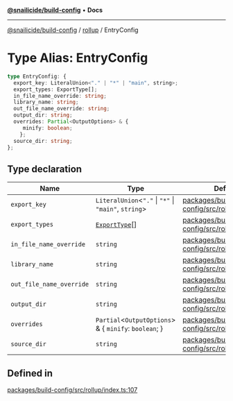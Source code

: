 [**@snailicide/build-config**](../../README.md) • **Docs**

---

[@snailicide/build-config](../../README.md) / [rollup](../README.md) / EntryConfig

# Type Alias: EntryConfig

```ts
type EntryConfig: {
  export_key: LiteralUnion<"." | "*" | "main", string>;
  export_types: ExportType[];
  in_file_name_override: string;
  library_name: string;
  out_file_name_override: string;
  output_dir: string;
  overrides: Partial<OutputOptions> & {
     minify: boolean;
    };
  source_dir: string;
};
```

## Type declaration

| Name | Type | Defined in |
| --- | --- | --- |
| `export_key` | `LiteralUnion`\<`"."` \| `"*"` \| `"main"`, `string`\> | [packages/build-config/src/rollup/index.ts:108](https://github.com/gbtunney/snailicide-monorepo/blob/864f9979e97eb579a793bd06e883355f7bea5c52/packages/build-config/src/rollup/index.ts#L108) |
| `export_types` | [`ExportType`](ExportType.md)[] | [packages/build-config/src/rollup/index.ts:113](https://github.com/gbtunney/snailicide-monorepo/blob/864f9979e97eb579a793bd06e883355f7bea5c52/packages/build-config/src/rollup/index.ts#L113) |
| `in_file_name_override` | `string` | [packages/build-config/src/rollup/index.ts:109](https://github.com/gbtunney/snailicide-monorepo/blob/864f9979e97eb579a793bd06e883355f7bea5c52/packages/build-config/src/rollup/index.ts#L109) |
| `library_name` | `string` | [packages/build-config/src/rollup/index.ts:116](https://github.com/gbtunney/snailicide-monorepo/blob/864f9979e97eb579a793bd06e883355f7bea5c52/packages/build-config/src/rollup/index.ts#L116) |
| `out_file_name_override` | `string` | [packages/build-config/src/rollup/index.ts:110](https://github.com/gbtunney/snailicide-monorepo/blob/864f9979e97eb579a793bd06e883355f7bea5c52/packages/build-config/src/rollup/index.ts#L110) |
| `output_dir` | `string` | [packages/build-config/src/rollup/index.ts:115](https://github.com/gbtunney/snailicide-monorepo/blob/864f9979e97eb579a793bd06e883355f7bea5c52/packages/build-config/src/rollup/index.ts#L115) |
| `overrides` | `Partial`\<`OutputOptions`\> & \{ `minify`: `boolean`; \} | [packages/build-config/src/rollup/index.ts:118](https://github.com/gbtunney/snailicide-monorepo/blob/864f9979e97eb579a793bd06e883355f7bea5c52/packages/build-config/src/rollup/index.ts#L118) |
| `source_dir` | `string` | [packages/build-config/src/rollup/index.ts:114](https://github.com/gbtunney/snailicide-monorepo/blob/864f9979e97eb579a793bd06e883355f7bea5c52/packages/build-config/src/rollup/index.ts#L114) |

## Defined in

[packages/build-config/src/rollup/index.ts:107](https://github.com/gbtunney/snailicide-monorepo/blob/864f9979e97eb579a793bd06e883355f7bea5c52/packages/build-config/src/rollup/index.ts#L107)
